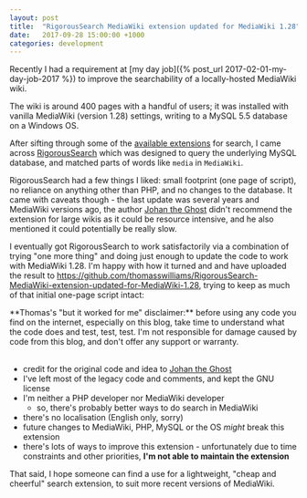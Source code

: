 ```yaml
---
layout: post
title:  "RigorousSearch MediaWiki extension updated for MediaWiki 1.28"
date:   2017-09-28 15:00:00 +1000
categories: development
---
```

Recently I had a requirement at [my day job]({% post_url 2017-02-01-my-day-job-2017 %}) to improve the searchability of a locally-hosted MediaWiki wiki.

The wiki is around 400 pages with a handful of users; it was installed with vanilla MediaWiki (version 1.28) settings, writing to a MySQL 5.5 database on a Windows OS.

After sifting through some of the [available extensions](https://www.mediawiki.org/wiki/Category:Search_extensions) for search, I came across [RigorousSearch](https://www.mediawiki.org/wiki/Extension:RigorousSearch) which was designed to query the underlying MySQL database, and matched parts of words like `media` in `MediaWiki`.

RigorousSearch had a few things I liked: small footprint (one page of script), no reliance on anything other than PHP, and no changes to the database. It came with caveats though - the last update was several years and MediaWiki versions ago, the author [Johan the Ghost](https://www.mediawiki.org/wiki/User:JohanTheGhost) didn't recommend the extension for large wikis as it could be resource intensive, and he also mentioned it could potentially be really slow.

I eventually got RigorousSearch to work satisfactorily via a combination of trying "one more thing" and doing just enough to update the code to work with MediaWiki 1.28. I'm happy with how it turned and and have uploaded the result to <https://github.com/thomasswilliams/RigorousSearch-MediaWiki-extension-updated-for-MediaWiki-1.28>, trying to keep as much of that initial one-page script intact:

<div markdown="1" class="note">
**Thomas's "but it worked for me" disclaimer:** before using any code you find on the internet, especially on this blog, take time to understand what the code does and test, test, test. I'm not responsible for damage caused by code from this blog, and don't offer any support or warranty.
</div>
<br>

 - credit for the original code and idea to [Johan the Ghost](https://www.mediawiki.org/wiki/User:JohanTheGhost)
 - I've left most of the legacy code and comments, and kept the GNU license
 - I'm neither a PHP developer nor MediaWiki developer
   - so, there's probably better ways to do search in MediaWiki
 - there's no localisation (English only, sorry)
 - future changes to MediaWiki, PHP, MySQL or the OS *might* break this extension
 - there's lots of ways to improve this extension - unfortunately due to time constraints and other priorities, **I'm not able to maintain the extension**

That said, I hope someone can find a use for a lightweight, "cheap and cheerful" search extension, to suit more recent versions of MediaWiki.
